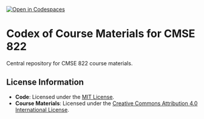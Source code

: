 [![Open in Codespaces](https://classroom.github.com/assets/launch-codespace-2972f46106e565e64193e422d61a12cf1da4916b45550586e14ef0a7c637dd04.svg)](https://classroom.github.com/open-in-codespaces?assignment_repo_id=17706529)
# Codex of Course Materials for CMSE 822

Central repository for CMSE 822 course materials.

## License Information

- **Code**: Licensed under the [MIT License](LICENSE).
- **Course Materials**: Licensed under the [Creative Commons Attribution 4.0 International License](http://creativecommons.org/licenses/by/4.0/).
